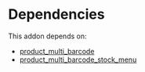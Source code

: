 # Dependencies

This addon depends on:

- [product_multi_barcode](https://github.com/bringout/oca-warehouse)
- [product_multi_barcode_stock_menu](https://github.com/bringout/oca-warehouse)
